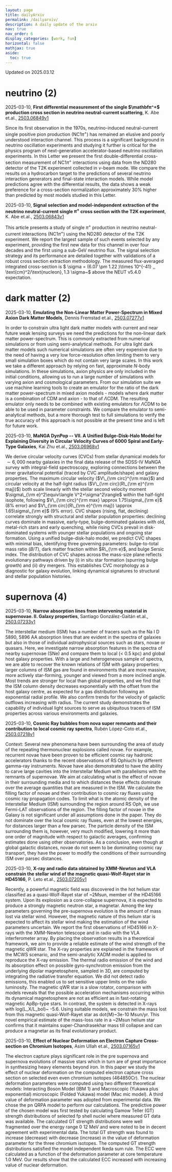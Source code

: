 ```yaml
---
layout: page
title: dailyArxiv
permalink: /dailyarxiv/
description: A daily update of the arxiv
nav: true
nav_order: 6
display_categories: [work, fun]
horizontal: false
mathjax: true
aside:
  toc: true
---
```


 Updated on 2025.03.12
# neutrino (2)

2025-03-10, **First differential measurement of the single $\mathbfπ^+$ production cross section in neutrino neutral-current scattering**, K. Abe et.al., [2503.06849v1](http://arxiv.org/abs/2503.06849v1)

 Since its first observation in the 1970s, neutrino-induced neutral-current single positive pion production (NC1$\pi^+$) has remained an elusive and poorly understood interaction channel. This process is a significant background in neutrino oscillation experiments and studying it further is critical for the physics program of next-generation accelerator-based neutrino oscillation experiments. In this Letter we present the first double-differential cross-section measurement of NC1$\pi^+$ interactions using data from the ND280 detector of the T2K experiment collected in $\nu$-beam mode. We compare the results on a hydrocarbon target to the predictions of several neutrino interaction generators and final-state interaction models. While model predictions agree with the differential results, the data shows a weak preference for a cross-section normalization approximately 30\% higher than predicted by most models studied in this Letter.

2025-03-10, **Signal selection and model-independent extraction of the neutrino neutral-current single $π^+$ cross section with the T2K experiment**, K. Abe et.al., [2503.06843v1](http://arxiv.org/abs/2503.06843v1)

 This article presents a study of single $\pi^+$ production in neutrino neutral-current interactions (NC1$\pi^+$) using the ND280 detector of the T2K experiment. We report the largest sample of such events selected by any experiment, providing the first new data for this channel in over four decades and the first using a sub-GeV neutrino flux. The signal selection strategy and its performance are detailed together with validations of a robust cross section extraction methodology. The measured flux-averaged integrated cross-section is $ \sigma = (6.07 \pm 1.22 )\times 10^{-41} \,\, \text{cm}^2/\text{nucleon}$, 1.3~$\sigma~$ above the NEUT v5.4.0 expectation.

# dark matter (2)

2025-03-10, **Emulating the Non-Linear Matter Power-Spectrum in Mixed Axion Dark Matter Models**, Dennis Fremstad et.al., [2503.07277v1](http://arxiv.org/abs/2503.07277v1)

 In order to constrain ultra light dark matter models with current and near future weak lensing surveys we need the predictions for the non-linear dark matter power-spectrum. This is commonly extracted from numerical simulations or from using semi-analytical methods. For ultra light dark matter models such numerical simulations are often very expensive due to the need of having a very low force-resolution often limiting them to very small simulation boxes which do not contain very large scales. In this work we take a different approach by relying on fast, approximate $N$-body simulations. In these simulations, axion physics are only included in the initial conditions, allowing us to run a large number of simulations with varying axion and cosmological parameters. From our simulation suite we use machine learning tools to create an emulator for the ratio of the dark matter power-spectrum in mixed axion models - models where dark matter is a combination of CDM and axion - to that of $\Lambda$CDM. The resulting emulator only needs to be combined with existing emulators for $\Lambda$CDM to be able to be used in parameter constraints. We compare the emulator to semi-analytical methods, but a more thorough test to full simulations to verify the true accuracy of this approach is not possible at the present time and is left for future work.

2025-03-10, **MaNGA DynPop -- VII. A Unified Bulge-Disk-Halo Model for Explaining Diversity in Circular Velocity Curves of 6000 Spiral and Early-Type Galaxies**, Kai Zhu et.al., [2503.06968v1](http://arxiv.org/abs/2503.06968v1)

 We derive circular velocity curves (CVCs) from stellar dynamical models for $\sim6{,}000$ nearby galaxies in the final data release of the SDSS-IV MaNGA survey with integral-field spectroscopy, exploring connections between the inner gravitational potential (traced by CVC amplitude/shape) and galaxy properties. The maximum circular velocity ($V\_{\rm circ}^{\rm max}$) and circular velocity at the half-light radius ($V\_{\rm circ}(R\_{\rm e}^{\rm maj})$) both scale linearly with the stellar second velocity moment $\sigma\_{\rm e}^2\equiv\langle V^2+\sigma^2\rangle$ within the half-light isophote, following $V\_{\rm circ}^{\rm max} \approx 1.75\sigma\_{\rm e}$ (8$\%$ error) and $V\_{\rm circ}(R\_{\rm e}^{\rm maj}) \approx 1.65\sigma\_{\rm e}$ (9$\%$ error). CVC shapes (rising, flat, declining) correlate strongly with structural and stellar population properties: declining curves dominate in massive, early-type, bulge-dominated galaxies with old, metal-rich stars and early quenching, while rising CVCs prevail in disk-dominated systems with younger stellar populations and ongoing star formation. Using a unified bulge-disk-halo model, we predict CVC shapes with minimal bias, identifying three governing parameters: bulge-to-total mass ratio ($B/T$), dark matter fraction within $R\_{\rm e}$, and bulge Sersic index. The distribution of CVC shapes across the mass-size plane reflects evolutionary pathways driven by (i) in situ star formation (spurring bulge growth) and (ii) dry mergers. This establishes CVC morphology as a diagnostic for galaxy evolution, linking dynamical signatures to structural and stellar population histories.

# supernova (4)

2025-03-10, **Narrow absorption lines from intervening material in supernovae. II. Galaxy properties**, Santiago González-Gaitán et.al., [2503.07233v1](http://arxiv.org/abs/2503.07233v1)

 The interstellar medium (ISM) has a number of tracers such as the Na I D 5890, 5896 AA absorption lines that are evident in the spectra of galaxies but also in those of individual astrophysical sources such as stars, novae or quasars. Here, we investigate narrow absorption features in the spectra of nearby supernovae (SNe) and compare them to local (< 0.5 kpc) and global host galaxy properties. With a large and heterogeneous sample of spectra, we are able to recover the known relations of ISM with galaxy properties: larger columns of ISM gas are found in environments that are more massive, more actively star-forming, younger and viewed from a more inclined angle. Most trends are stronger for local than global properties, and we find that the ISM column density decreases exponentially with the offset from the host galaxy centre, as expected for a gas distribution following an exponential radial profile. We also confirm trends for the velocity of galactic outflows increasing with radius. The current study demonstrates the capability of individual light sources to serve as ubiquitous tracers of ISM properties across various environments and galaxies.

2025-03-10, **Cosmic Ray bubbles from nova super remnants and their contribution to local cosmic ray spectra**, Rubén López-Coto et.al., [2503.07218v1](http://arxiv.org/abs/2503.07218v1)

 Context: Several new phenomena have been surrounding the area of study of the repeating thermonuclear explosions called novae. For example, recurrent novae have been proven to be efficient cosmic ray hadronic accelerators thanks to the recent observations of RS Ophiuchi by different gamma-ray instruments. Novae have also demonstrated to have the ability to carve large cavities into the Interstellar Medium with parallelisms with the remnants of supernovae. We aim at calculating what is the effect of novae in their surrounding media and to which distances these effects dominate over the average quantities that are measured in the ISM. We calculate the filling factor of novae and their contribution to cosmic ray fluxes using cosmic ray propagation codes. To limit what is the atomic density of the Interstellar Medium (ISM) surrounding the region around RS Oph, we use Fermi-LAT observations of the region. The filling factor of novae in the Galaxy is not significant under all assumptions done in the paper. They do not dominate over the local cosmic ray fluxes, even at the lowest energies, for distances larger than a few parsec. The particle density of the ISM surrounding them is, however, very much modified, lowering it more than one order of magnitude with respect to galactic averages, confirming estimates done using other observatories. As a conclusion, even though at global galactic distances, novae do not seem to be dominating cosmic ray transport, they have the power to modify the conditions of their surrounding ISM over parsec distances.

2025-03-10, **X-ray and radio data obtained by XMM-Newton and VLA constrain the stellar wind of the magnetic quasi-Wolf-Rayet star in HD45166**, P. Leto et.al., [2503.07205v1](http://arxiv.org/abs/2503.07205v1)

 Recently, a powerful magnetic field was discovered in the hot helium star classified as a quasi-Wolf-Rayet star of ~2Msun, member of the HD45166 system. Upon its explosion as a core-collapse supernova, it is expected to produce a strongly magnetic neutron star, a magnetar. Among the key parameters governing the pre-supernova evolution is the amount of mass lost via stellar wind. However, the magnetic nature of this helium star is expected to affect its stellar wind making the estimation of the wind parameters uncertain. We report the first observations of HD45166 in X-rays with the XMM-Newton telescope and in radio with the VLA interferometer array. By placing the observation results in a theoretical framework, we aim to provide a reliable estimate of the wind strength of the magnetic qWR star. The X-ray properties are explained in the framework of the MCWS scenario, and the semi-analytic XADM model is applied to reproduce the X-ray emission. The thermal radio emission of the wind and its absorption effect on possible gyro-synchrotron emission from the underlying dipolar magnetosphere, sampled in 3D, are computed by integrating the radiative transfer equation. We did not detect radio emissions, this enabled us to set sensitive upper limits on the radio luminosity. The magnetic qWR star is a slow rotator, comparison with models reveals that the possible acceleration mechanisms occurring within its dynamical magnetosphere are not as efficient as in fast-rotating magnetic ApBp-type stars. In contrast, the system is detected in X-rays with log(L\_X/L\_bol)~ -5.6. Using suitable models, we constrain the mass lost from this magnetic quasi-Wolf-Rayet star as dot{M}~3e-10 Msun/yr. This novel empirical estimate of the mass-loss rate in a ~2Msun helium star confirms that it maintains super-Chandrasekhar mass till collapse and can produce a magnetar as its final evolutionary product.

2025-03-10, **Effect of Nuclear Deformation on Electron Capture Cross-section on Chromium Isotopes**, Asim Ullah et.al., [2503.07165v1](http://arxiv.org/abs/2503.07165v1)

 The electron capture plays significant role in the pre supernova and supernova evolutions of massive stars which in turn are of great importance in synthesizing heavy elements beyond iron. In this paper we study the effect of nuclear deformation on the computed electron capture cross section on selected even even chromium isotopes (464850Cr). The nuclear deformation parameters were computed using two different theoretical models: Interacting Boson Model (IBM 1) and Macroscopic (Yukawa plus exponential) microscopic (Folded Yukawa) model (Mac mic model). A third value of deformation parameter was adopted from experimental data. We chose the pn QRPA model to perform our calculations. The predictive power of the chosen model was first tested by calculating Gamow Teller (GT) strength distributions of selected fp shell nuclei where measured GT data was available. The calculated GT strength distributions were well fragmented over the energy range 0 12 MeV and were noted to be in decent agreement with experimental data. The total GT strength was found to increase (decrease) with decrease (increase) in the value of deformation parameter for the three chromium isotopes. The computed GT strength distributions satisfied the model independent Ikeda sum rule. The ECC were calculated as a function of the deformation parameter at core temperature 1.0 MeV. Our results show that the calculated ECC increased with increasing value of nuclear deformation.

